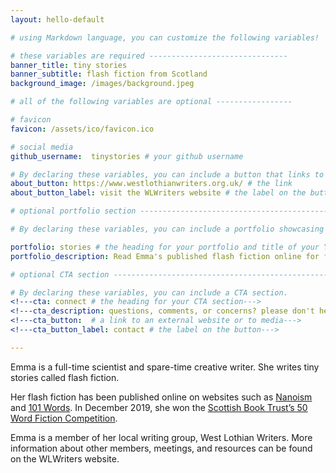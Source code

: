 ```yaml
---
layout: hello-default

# using Markdown language, you can customize the following variables!

# these variables are required -------------------------------
banner_title: tiny stories
banner_subtitle: flash fiction from Scotland
background_image: /images/background.jpeg

# all of the following variables are optional -----------------

# favicon
favicon: /assets/ico/favicon.ico

# social media
github_username:  tinystories # your github username

# By declaring these variables, you can include a button that links to an external website or to media.
about_button: https://www.westlothianwriters.org.uk/ # the link
about_button_label: visit the WLWriters website # the label on the button

# optional portfolio section ------------------------------------------

# By declaring these variables, you can include a portfolio showcasing your work and organize your portfolio's items into a custom layout, all without adding any CSS. In addition, you must 1) create an HTML file in the_includes folder for each project with the text you'd like to display, and 2) create a YAML file in the _data folder describing the order in which each project should be shown and categorized. See `/includes/example.html` and `/_data/work.yml` for examples.

portfolio: stories # the heading for your portfolio and title of your YAML file
portfolio_description: Read Emma's published flash fiction online for free.

# optional CTA section --------------------------------------------------

# By declaring these variables, you can include a CTA section.
<!---cta: connect # the heading for your CTA section--->
<!---cta_description: questions, comments, or concerns? please don't hesitate to reach out. # a description to be desplayed below the heading and above the content--->
<!---cta_button:  # a link to an external website or to media--->
<!---cta_button_label: contact # the label on the button--->

---			
```

[//]: # (write a bit about yourself here)

Emma is a full-time scientist and spare-time creative writer. She writes tiny stories called flash fiction.

Her flash fiction has been published online on websites such as [Nanoism](https://nanoism.net/stories/841/) and [101 Words](https://101words.org/the-fairy-ring/). In December 2019, she won the [Scottish Book Trust’s 50 Word Fiction Competition](https://www.scottishbooktrust.com/50-word-fiction/december-2019-winners).

Emma is a member of her local writing group, West Lothian Writers. More information about other members, meetings, and resources can be found on the WLWriters website.
